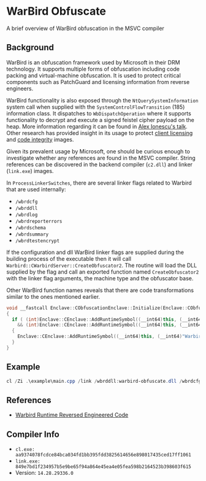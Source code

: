 # WarBird Obfuscate
A brief overview of WarBird obfuscation in the MSVC compiler

## Background
WarBird is an obfuscation framework used by Microsoft in their DRM technology.  It supports multiple forms of obfuscation including code packing and virtual-machine obfuscation.
It is used to protect critical components such as PatchGuard and licensing information from reverse engineers.

WarBird functionality is also exposed through the `NtQuerySystemInformation` system call when supplied with the `SystemControlFlowTransition` (185) information class.  It dispatches to `WbDispatchOperation` where it supports functionality to decrypt and execute a signed feistel cipher payload on the heap.  More information regarding it can be found in [Alex Ionescu's talk](https://www.youtube.com/watch?v=gu_i6LYuePg).  Other research has provided insight in its usage to protect [client licensing](https://github.com/NtTuna/SystemPolicyInfo) and [code integrity](https://github.com/airbus-seclab/warbirdvm) images.

Given its prevalent usage by Microsoft, one should be curious enough to investigate whether any references are found in the MSVC compiler.  String references can be discovered in the backend compiler (`c2.dll`) and linker (`link.exe`) images. 

In `ProcessLinkerSwitches`, there are several linker flags related to Warbird that are used internally:
- `/wbrdcfg`
- `/wbrddll`
- `/wbrdlog`
- `/wbrdreporterrors`
- `/wbrdschema`
- `/wbrdsummary`
- `/wbrdtestencrypt`

If the configuration and dll WarBird linker flags are supplied during the building process of the executable then it will call `Warbird::CWarbirdServer::CreateObfuscator2`.  The routine will load the DLL supplied by the flag and call an exported function named `CreateObfuscator2` with the linker flag arguments, the machine type and the obfuscator base.

Other WarBird function names reveals that there are code transformations similar to the ones mentioned earlier.
```cpp
void __fastcall Enclave::CObfuscationEnclave::Initialize(Enclave::CObfuscationEnclave *this)
{
  if ( (int)Enclave::CEnclave::AddRuntimeSymbol((__int64)this, (__int64)"NtQuerySystemInformation", 0, 2) >= 0
    && (int)Enclave::CEnclave::AddRuntimeSymbol((__int64)this, (__int64)"WarbirdRuntime::EnclaveWrapper", 1, 1) >= 0 )
  {
    Enclave::CEnclave::AddRuntimeSymbol((__int64)this, (__int64)"WarbirdRuntime::g_ulSubSystemCallID", 2, 3);
  }
}
```

## Example
```powershell
cl /Zi .\example\main.cpp /link /wbrddll:warbird-obfuscate.dll /wbrdcfg:wbrd.cfg
```

## References
- [Warbird Runtime Reversed Engineered Code](https://github.com/KiFilterFiberContext/microsoft-warbird/)

## Compiler Info
- `cl.exe: aa9374078fcdce84bca034fd1bb395fdd3825614656e898017435ced17ff1061`
- `link.exe: 849e7bd1f234957b5e9be65f94a864e45ea4e05fea598b2164523b398603f615`
- Version: `14.28.29336.0`
